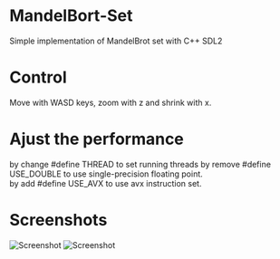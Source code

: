 # MandelBort-Set
Simple implementation of MandelBrot set with C++ SDL2

# Control
Move with WASD keys, zoom with z and shrink with x.  

# Ajust the performance
by change #define THREAD to set running threads
by remove #define USE_DOUBLE to use single-precision floating point.   
by add #define USE_AVX to use avx instruction set.  

# Screenshots
![Screenshot](screenshot0.bmp)
![Screenshot](screenshot1.bmp)
